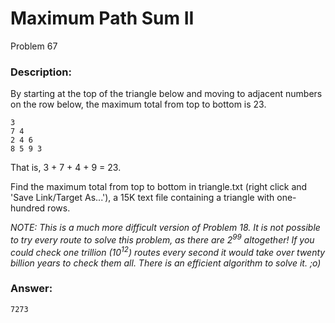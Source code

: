 # Maximum Path Sum II
Problem 67
### Description:
By starting at the top of the triangle below and moving to adjacent numbers on the row below, the maximum total from top to bottom is 23.
```
3
7 4
2 4 6
8 5 9 3
```

That is, 3 + 7 + 4 + 9 = 23.

Find the maximum total from top to bottom in triangle.txt (right click and 'Save Link/Target As...'), a 15K text file containing a triangle with one-hundred rows.

*NOTE: This is a much more difficult version of Problem 18. It is not possible to try every route to solve this problem, as there are 2<sup>99</sup> altogether! If you could check one trillion (10<sup>12</sup>) routes every second it would take over twenty billion years to check them all. There is an efficient algorithm to solve it. ;o)*

### Answer:
```
7273
```